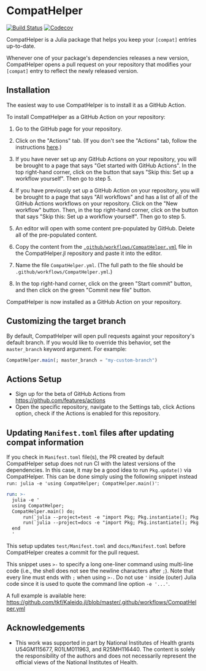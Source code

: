 # CompatHelper

[![Build Status](https://travis-ci.com/bcbi/CompatHelper.jl.svg?branch=master)](https://travis-ci.com/bcbi/CompatHelper.jl)
[![Codecov](https://codecov.io/gh/bcbi/CompatHelper.jl/branch/master/graph/badge.svg)](https://codecov.io/gh/bcbi/CompatHelper.jl)

CompatHelper is a Julia package that helps you keep your `[compat]` entries up-to-date.

Whenever one of your package's dependencies releases a new version, CompatHelper opens a pull request on your repository that modifies your `[compat]` entry to reflect the newly released version.

## Installation

The easiest way to use CompatHelper is to install it as a GitHub Action.

To install CompatHelper as a GitHub Action on your repository:

1. Go to the GitHub page for your repository.


2. Click on the "Actions" tab. (If you don't see the "Actions" tab, follow the instructions [here](#actions-setup).)
3. If you have never set up any GitHub Actions on your repository, you will be brought to a page that says "Get started with GitHub Actions". In the top right-hand corner, click on the button that says "Skip this: Set up a workflow yourself". Then go to step 5.
4. If you have previously set up a GitHub Action on your repository, you will be brought to a page that says "All workflows" and has a list of all of the GitHub Actions workflows on your repository. Click on the "New workflow" button. Then, in the top right-hand corner, click on the button that says "Skip this: Set up a workflow yourself". Then go to step 5.
5. An editor will open with some content pre-populated by GitHub. Delete all of the pre-populated content.
6. Copy the content from the [`.github/workflows/CompatHelper.yml`](.github/workflows/CompatHelper.yml) file in the CompatHelper.jl repository and paste it into the editor.
7. Name the file `CompatHelper.yml`. (The full path to the file should be `.github/workflows/CompatHelper.yml`.)
8. In the top right-hand corner, click on the green "Start commit" button, and then click on the green "Commit new file" button.

CompatHelper is now installed as a GitHub Action on your repository.

## Customizing the target branch

By default, CompatHelper will open pull requests against your repository's default branch. If you would like to override this behavior, set the `master_branch` keyword argument. For example:
```julia
CompatHelper.main(; master_branch = "my-custom-branch")
```

## Actions Setup
* Sign up for the beta of GitHub Actions from https://github.com/features/actions 
* Open the specific repository, navigate to the Settings tab, click Actions option, check if the Actions is enabled for this repository.


## Updating `Manifest.toml` files after updating compat information

If you check in `Manifest.toml` file(s), the PR created by default CompatHelper setup does not run CI with the latest versions of the dependencies.  In this case, it may be a good idea to run `Pkg.update()` via CompatHelper.  This can be done simply using the following snippet instead `run: julia -e 'using CompatHelper; CompatHelper.main()'`:

```yaml
run: >-
  julia -e '
  using CompatHelper;
  CompatHelper.main() do;
      run(`julia --project=test -e "import Pkg; Pkg.instantiate(); Pkg.update()"`);
      run(`julia --project=docs -e "import Pkg; Pkg.instantiate(); Pkg.update()"`);
  end
  '
```

This setup updates `test/Manifest.toml` and `docs/Manifest.toml` before CompatHelper creates a commit for the pull request.

This snippet uses `>-` to specify a long one-liner command using multi-line code (i.e., the shell does not see the newline characters after `;`).  Note that every line must ends with `;` when using `>-`.  Do not use `'` inside (outer) Julia code since it is used to quote the command line option `-e '...'`.

A full example is available here: https://github.com/tkf/Kaleido.jl/blob/master/.github/workflows/CompatHelper.yml

## Acknowledgements

- This work was supported in part by National Institutes of Health grants U54GM115677, R01LM011963, and R25MH116440. The content is solely the responsibility of the authors and does not necessarily represent the official views of the National Institutes of Health.
